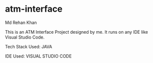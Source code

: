 # atm-interface

Md Rehan Khan

This is an ATM Interface Project designed by me. It runs on any IDE like Visual Studio Code.

Tech Stack Used: JAVA

IDE Used: VISUAL STUDIO CODE
